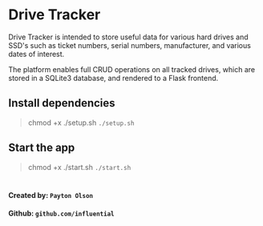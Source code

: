# Drive Tracker

Drive Tracker is intended to store useful data for various hard drives and SSD's such as ticket numbers, serial numbers, manufacturer, and various dates of interest.

The platform enables full CRUD operations on all tracked drives, which are stored in a SQLite3 database, and rendered to a Flask frontend.

## Install dependencies

> chmod +x ./setup.sh
> `./setup.sh`

## Start the app

> chmod +x ./start.sh
> `./start.sh`

#

#### Created by: `Payton Olson`

#### Github: `github.com/influential`

